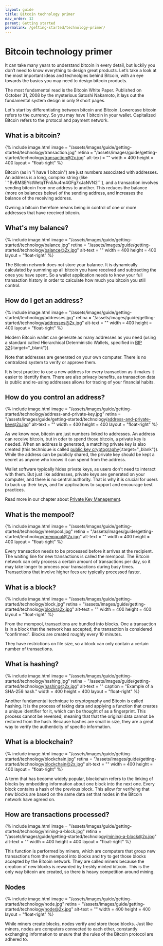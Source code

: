 ```yaml
---
layout: guide
title: Bitcoin technology primer
nav_order: 12
parent: Getting started
permalink: /getting-started/technology-primer/
---
```


<!--

Framing

Start with something readers will know, like "What is a bitcoin" and "How do I own bitcoin",
and work backwards to the technology.

-->


# Bitcoin technology primer

It can take many years to understand bitcoin in every detail, but luckily you don’t need to know everything to design great products. Let’s take a look at the most important ideas and technolgies behind Bitcoin, with an eye towards the basics you may need to design bitcoin products.

The most fundamental read is the Bitcoin White Paper. Published on October 31, 2008 by the mysterious Satoshi Nakamoto, it lays out the fundamental system design in only 9 short pages.

Let's start by differentiating between bitcoin and Bitcoin. Lowercase bitcoin refers to the currency. So you may have 1 bitcoin in your wallet. Capitalized Bitcoin refers to the protocol and payment network.

## What is a bitcoin?

<div class="center" markdown="1">

{% include image.html
   image = "/assets/images/guide/getting-started/technology/transaction.jpg"
   retina = "/assets/images/guide/getting-started/technology/transaction@2x.jpg"
   alt-text = ""
   width = 400
   height = 400
   layout = "float-right"
%}

Bitcoin (as in "I have 1 bitcoin") are just numbers associated with addresses. An address is a long, complex string (like ``1BvBMSEYstWetqTFn5Au4m4GFg7xJaNVN2```), and a transaction involves sending bitcoin from one address to another. This reduces the balance (more on balances below) of the sending address, and increases the balance of the receiving address.

Owning a bitcoin therefore means being in control of one or more addresses that have received bitcoin.

</div>

## What's my balance?

<div class="center" markdown="1">

{% include image.html
   image = "/assets/images/guide/getting-started/technology/balance.jpg"
   retina = "/assets/images/guide/getting-started/technology/balance@2x.jpg"
   alt-text = ""
   width = 400
   height = 400
   layout = "float-right"
%}

The Bitcoin network does not store your balance. It is dynamically calculated by summing up all bitcoin you have received and subtracting the ones you have spent. So a wallet application needs to know your full transaction history in order to calculate how much you bitcoin you still control.

</div>

## How do I get an address?

<div class="center" markdown="1">

{% include image.html
   image = "/assets/images/guide/getting-started/technology/addresses.jpg"
   retina = "/assets/images/guide/getting-started/technology/addresses@2x.jpg"
   alt-text = ""
   width = 400
   height = 400
   layout = "float-right"
%}

Modern Bitcoin wallet can generate as many addresses as you need (using a standard called Hierarchical Deterministic Wallets, specified in [BIP 32](https://github.com/bitcoin/bips/blob/master/bip-0032.mediawiki){:target="_blank"}).

Note that addresses are generated on your own computer. There is no centralized system to verify or approve them.

It is best practice to use a new address for every transaction as it makes it easier to identify them. There are also privacy benefits, as transaction data is public and re-using addresses allows for tracing of your financial habits.

</div>

## How do you control an address?

<div class="center" markdown="1">

{% include image.html
   image = "/assets/images/guide/getting-started/technology/address-and-private-key.jpg"
   retina = "/assets/images/guide/getting-started/technology/address-and-private-key@2x.jpg"
   alt-text = ""
   width = 400
   height = 400
   layout = "float-right"
%}

As we know now, bitcoin are just numbers linked to addresses. An address can receive bitcoin, but in oder to spend those bitcoin, a private key is needed. When an address is generated, a matching private key is also created (this technique is called [public key cryptography](https://en.wikipedia.org/wiki/Public-key_cryptography){:target="_blank"}). While the address can be publicly shared, the private key should be kept a secret as anyone who knows it can spend from the address.

Wallet software typically hides private keys, as users don't need to interact with them. But just like addresses, private keys are generated on your computer, and there is no central authority. That is why it is crucial for users to back up their keys, and for applications to support and encourage best practices.

Read more in our chapter about [Private Key Management](/).

</div>

## What is the mempool?

<div class="center" markdown="1">

{% include image.html
   image = "/assets/images/guide/getting-started/technology/mempool.jpg"
   retina = "/assets/images/guide/getting-started/technology/mempool@2x.jpg"
   alt-text = ""
   width = 400
   height = 400
   layout = "float-right"
%}

Every transaction needs to be processed before it arrives at the recipient. The waiting line for new transactions is called the mempool. The Bitcoin network can only process a certain amount of transactions per day, so it may take longer to process your transactions during busy times. Transactions that involve higher fees are typically processed faster.

</div>

## What is a block?

<div class="center" markdown="1">

{% include image.html
   image = "/assets/images/guide/getting-started/technology/block.jpg"
   retina = "/assets/images/guide/getting-started/technology/block@2x.jpg"
   alt-text = ""
   width = 400
   height = 400
   layout = "float-right"
%}

From the mempool, transactions are bundled into blocks. One a transaction is in a block that the network has accepted, the transaction is considered "confirmed". Blocks are created roughly every 10 minutes.

They have restrictions on file size, so a block can only contain a certain number of transactions.

</div>

## What is hashing?

<div class="center" markdown="1">

{% include image.html
   image = "/assets/images/guide/getting-started/technology/hashing.jpg"
   retina = "/assets/images/guide/getting-started/technology/hashing@2x.jpg"
   alt-text = ""
   caption = "Example of a SHA-256 hash."
   width = 400
   height = 400
   layout = "float-right"
%}

Another fundamental technique to cryptography and Bitcoin is called hashing. It is the process of taking data and applying a function that creates a unique identifier for it, which can be thought of as a fingerprint. This process cannot be reversed, meaning that that the original data cannot be restored from the hash. Because hashes are small in size, they are a great way to verify the authenticity of specific information. 

</div>

## What is a blockchain?

<div class="center" markdown="1">

{% include image.html
   image = "/assets/images/guide/getting-started/technology/blockchain.jpg"
   retina = "/assets/images/guide/getting-started/technology/blockchain@2x.jpg"
   alt-text = ""
   width = 400
   height = 400
   layout = "float-right"
%}

A term that has become widely popular, blockchain refers to the linking of blocks by embedding information about one block into the next one. Every block contains a hash of the previous block. This allow for verifying that new blocks are based on the same data set that nodes in the Bitcoin network have agreed on.

</div>

## How are transactions processed?

<div class="center" markdown="1">

{% include image.html
   image = "/assets/images/guide/getting-started/technology/mining-a-block.jpg"
   retina = "/assets/images/guide/getting-started/technology/mining-a-block@2x.jpg"
   alt-text = ""
   width = 400
   height = 400
   layout = "float-right"
%}

This function is performed by miners, which are computers that group new transactions from the mempool into blocks and try to get those blocks accepted by the Bitcoin network. They are called miners because the creation of new blocks is rewarded by freshly minted bitcoin. This is the only way bitcoin are created, so there is heavy competition around mining.

</div>

## Nodes

<div class="center" markdown="1">

{% include image.html
   image = "/assets/images/guide/getting-started/technology/node.jpg"
   retina = "/assets/images/guide/getting-started/technology/node@2x.jpg"
   alt-text = ""
   width = 400
   height = 400
   layout = "float-right"
%}

While miners create blocks, nodes verify and store those blocks. Just like miners, nodes are computers connected to each other, constantly exchanging information to ensure that the rules of the Bitcoin protocol are adhered to. 

</div>